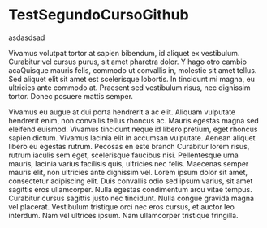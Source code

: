 # TestSegundoCursoGithub
asdasdsad

Vivamus volutpat tortor at sapien bibendum, id aliquet ex vestibulum. Curabitur vel cursus purus, sit amet pharetra dolor. Y hago otro cambio acaQuisque mauris felis, commodo ut convallis in, molestie sit amet tellus. Sed aliquet elit sit amet est scelerisque lobortis. In tincidunt mi magna, eu ultricies ante commodo at. Praesent sed vestibulum risus, nec dignissim tortor. Donec posuere mattis semper.

Vivamus eu augue at dui porta hendrerit a ac elit. Aliquam vulputate hendrerit enim, non convallis tellus rhoncus ac. Mauris egestas magna sed eleifend euismod. Vivamus tincidunt neque id libero pretium, eget rhoncus sapien dictum. Vivamus lacinia elit in accumsan vulputate. Aenean aliquet libero eu egestas rutrum. Pecosas en este branch
Curabitur lorem risus, rutrum iaculis sem eget, scelerisque faucibus nisi. Pellentesque urna mauris, lacinia varius facilisis quis, ultricies nec felis. Maecenas semper mauris elit, non ultricies ante dignissim vel. Lorem ipsum dolor sit amet, consectetur adipiscing elit. Duis convallis odio sed ipsum varius, sit amet sagittis eros ullamcorper. Nulla egestas condimentum arcu vitae tempus. Curabitur cursus sagittis justo nec tincidunt. Nulla congue gravida magna vel placerat. Vestibulum tristique orci nec eros cursus, et auctor leo interdum. Nam vel ultrices ipsum. Nam ullamcorper tristique fringilla.
